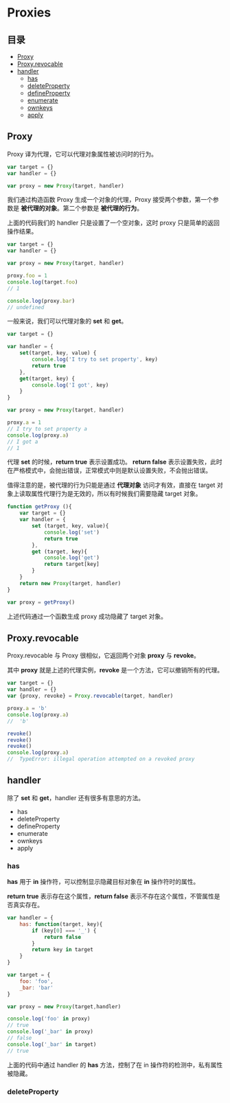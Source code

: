 # Proxies
## 目录
- [Proxy](#Proxy)
- [Proxy.revocable](#Proxy.revocable)
- [handler](#handler)
    - [has](#has)
    - [deleteProperty](#deleteProperty)
    - [defineProperty](#defineProperty)
    - [enumerate](#enumerate)
    - [ownkeys](#ownkeys)
    - [apply](#apply)
## Proxy
Proxy 译为代理，它可以代理对象属性被访问时的行为。
``` javaScript
var target = {}
var handler = {} 

var proxy = new Proxy(target, handler)
```
我们通过构造函数 Proxy 生成一个对象的代理，Proxy 接受两个参数，第一个参数是 **被代理的对象**。第二个参数是 **被代理的行为**。

上面的代码我们的 handler 只是设置了一个空对象，这时 proxy 只是简单的返回操作结果。
``` javaScript
var target = {}
var handler = {} 

var proxy = new Proxy(target, handler)

proxy.foo = 1
console.log(target.foo)
// 1

console.log(proxy.bar)
// undefined
```
一般来说，我们可以代理对象的 **set** 和 **get**。
``` javaScript
var target = {}

var handler = {
    set(target, key, value) {
        console.log('I try to set property', key)
        return true
    },
    get(target, key) {
        console.log('I got', key)
    }
}

var proxy = new Proxy(target, handler)

proxy.a = 1
// I try to set property a
console.log(proxy.a)
// I got a
// 1
```
代理 **set** 的时候，**return true** 表示设置成功。 **return false** 表示设置失败，此时在严格模式中，会抛出错误，正常模式中则是默认设置失败，不会抛出错误。

值得注意的是，被代理的行为只能是通过 **代理对象** 访问才有效，直接在 target 对象上读取属性代理行为是无效的，所以有时候我们需要隐藏 target 对象。
``` javaScript
function getProxy (){
    var target = {}
    var handler = {
        set (target, key, value){
            console.log('set')
            return true
        },
        get (target, key){
            console.log('get')
            return target[key]
        }
    }
    return new Proxy(target, handler)
}

var proxy = getProxy()
```
上述代码通过一个函数生成 proxy 成功隐藏了 target 对象。
## Proxy.revocable
Proxy.revocable 与 Proxy 很相似，它返回两个对象 **proxy** 与 **revoke**。

其中 **proxy** 就是上述的代理实例，**revoke** 是一个方法，它可以撤销所有的代理。
``` javaScript
var target = {}
var handler = {}
var {proxy, revoke} = Proxy.revocable(target, handler)

proxy.a = 'b'
console.log(proxy.a)
//  'b'

revoke()
revoke()
revoke()
console.log(proxy.a)
//  TypeError: illegal operation attempted on a revoked proxy
```
## handler
除了 **set** 和 **get**，handler 还有很多有意思的方法。
- has
- deleteProperty
- defineProperty
- enumerate
- ownkeys
- apply

### has
**has** 用于 **in** 操作符，可以控制显示隐藏目标对象在 **in** 操作符时的属性。

**return true** 表示存在这个属性，**return false** 表示不存在这个属性，不管属性是否真实存在。
``` javaScript
var handler = {
    has: function(target, key){
        if (key[0] === '_') {
            return false
        }
        return key in target
    }
}

var target = {
    foo: 'foo',
    _bar: 'bar'
}

var proxy = new Proxy(target,handler)

console.log('foo' in proxy)
// true
console.log('_bar' in proxy)
// false
console.log('_bar' in target)
// true
```
上面的代码中通过 handler 的 **has** 方法，控制了在 in 操作符的检测中，私有属性被隐藏。

### deleteProperty
